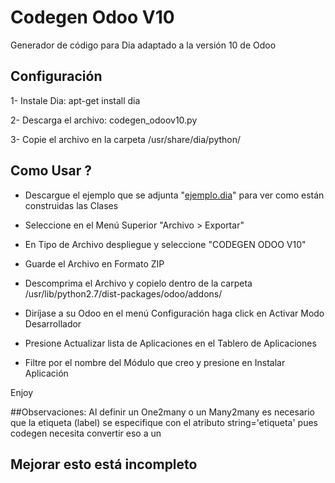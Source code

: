 # Codegen Odoo V10
Generador de código para Dia adaptado a la versión 10 de Odoo

<strong>Configuración</strong>
---------------------

1- Instale Dia: apt-get install dia

2- Descarga el archivo: codegen_odoov10.py

3- Copie el archivo en la carpeta /usr/share/dia/python/

<strong>Como Usar ?</strong>
---------------------

* Descargue el ejemplo que se adjunta "<a href="https://github.com/amilianm/codegenodoo/blob/master/ejemplo.dia" target="_blank">ejemplo.dia</a>" para ver como están construidas las Clases

* Seleccione en el Menú Superior "Archivo > Exportar"

* En Tipo de Archivo despliegue y seleccione "CODEGEN ODOO V10"

* Guarde el Archivo en Formato ZIP

* Descomprima el Archivo y copielo dentro de la carpeta /usr/lib/python2.7/dist-packages/odoo/addons/

* Diríjase a su Odoo en el menú Configuración haga click en Activar Modo Desarrollador

* Presione Actualizar lista de Aplicaciones en el Tablero de Aplicaciones

* Filtre por el nombre del Módulo que creo y presione en Instalar Aplicación

Enjoy

##Observaciones:
Al definir un One2many o un Many2many es necesario que la etiqueta (label) se especifique con el atributo string='etiqueta' pues codegen necesita convertir eso a un <separator />
## Mejorar esto está incompleto
